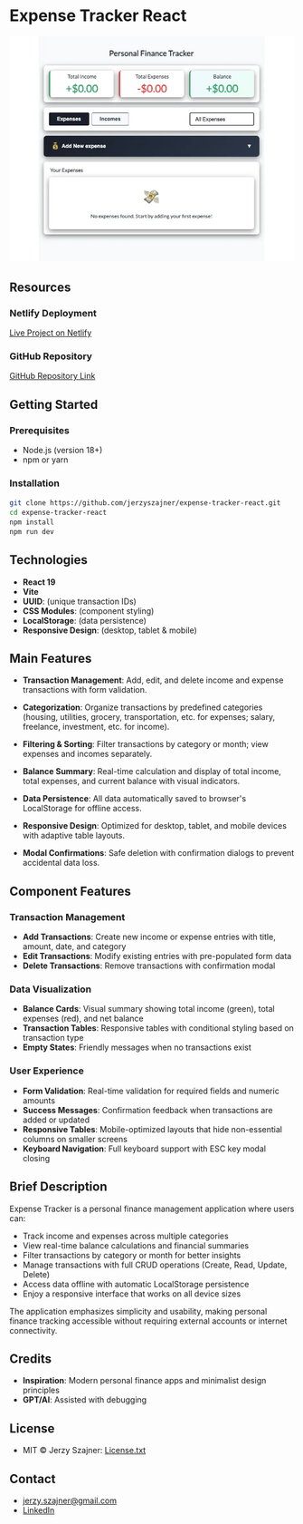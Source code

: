 # Expense Tracker React

![Expense Tracker Screenshot](docs/expense-tracker-screenshot.webp)

## Resources

### Netlify Deployment

[Live Project on Netlify](https://expense-tracker-ra.netlify.app/)

### GitHub Repository

[GitHub Repository Link](https://github.com/jerzyszajner/expense-tracker-react.git)

## Getting Started

### Prerequisites

- Node.js (version 18+)
- npm or yarn

### Installation

```bash
git clone https://github.com/jerzyszajner/expense-tracker-react.git
cd expense-tracker-react
npm install
npm run dev
```

## Technologies

- **React 19**
- **Vite**
- **UUID**: (unique transaction IDs)
- **CSS Modules**: (component styling)
- **LocalStorage**: (data persistence)
- **Responsive Design**: (desktop, tablet & mobile)

## Main Features

- **Transaction Management**: Add, edit, and delete income and expense transactions with form validation.

- **Categorization**: Organize transactions by predefined categories (housing, utilities, grocery, transportation, etc. for expenses; salary, freelance, investment, etc. for income).

- **Filtering & Sorting**: Filter transactions by category or month; view expenses and incomes separately.

- **Balance Summary**: Real-time calculation and display of total income, total expenses, and current balance with visual indicators.

- **Data Persistence**: All data automatically saved to browser's LocalStorage for offline access.

- **Responsive Design**: Optimized for desktop, tablet, and mobile devices with adaptive table layouts.

- **Modal Confirmations**: Safe deletion with confirmation dialogs to prevent accidental data loss.

## Component Features

### Transaction Management

- **Add Transactions**: Create new income or expense entries with title, amount, date, and category
- **Edit Transactions**: Modify existing entries with pre-populated form data
- **Delete Transactions**: Remove transactions with confirmation modal

### Data Visualization

- **Balance Cards**: Visual summary showing total income (green), total expenses (red), and net balance
- **Transaction Tables**: Responsive tables with conditional styling based on transaction type
- **Empty States**: Friendly messages when no transactions exist

### User Experience

- **Form Validation**: Real-time validation for required fields and numeric amounts
- **Success Messages**: Confirmation feedback when transactions are added or updated
- **Responsive Tables**: Mobile-optimized layouts that hide non-essential columns on smaller screens
- **Keyboard Navigation**: Full keyboard support with ESC key modal closing

## Brief Description

Expense Tracker is a personal finance management application where users can:

- Track income and expenses across multiple categories
- View real-time balance calculations and financial summaries
- Filter transactions by category or month for better insights
- Manage transactions with full CRUD operations (Create, Read, Update, Delete)
- Access data offline with automatic LocalStorage persistence
- Enjoy a responsive interface that works on all device sizes

The application emphasizes simplicity and usability, making personal finance tracking accessible without requiring external accounts or internet connectivity.

## Credits

- **Inspiration**: Modern personal finance apps and minimalist design principles
- **GPT/AI**: Assisted with debugging

## License

- MIT © Jerzy Szajner: [License.txt](License.txt)

## Contact

- [jerzy.szajner@gmail.com](mailto:jerzy.szajner@gmail.com)
- [LinkedIn](https://www.linkedin.com/in/jerzyszajner/)
